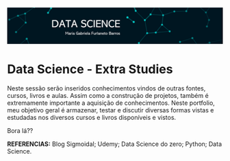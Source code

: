 
<p align="center">
  <img src="Imagem1.png" >
</p>

# Data Science - Extra Studies 

Neste sessão serão inseridos conhecimentos vindos de outras fontes, cursos, livros e aulas. Assim como a construção de projetos, também é extremamente importante a aquisição de conhecimentos. Neste portfolio, meu objetivo geral é armazenar, testar e discutir diversas formas vistas e estudadas nos diversos cursos e livros disponíveis e vistos. 

Bora lá??

**REFERENCIAS:** Blog Sigmoidal; Udemy; Data Science do zero; Python; Data Science. 
